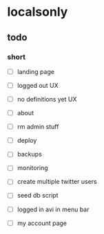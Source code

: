 # localsonly

## todo

### short
- [ ] landing page
- [ ] logged out UX
- [ ] no definitions yet UX
- [ ] about

- [ ] rm admin stuff

- [ ] deploy
- [ ] backups
- [ ] monitoring

- [ ] create multiple twitter users
- [ ] seed db script
- [ ] logged in avi in menu bar
- [ ] my account page
